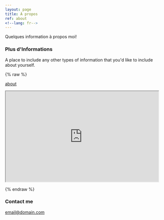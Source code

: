 ```yaml
---
layout: page
title: À propos
ref: about
<!--lang: fr-->
---
```


Quelques information à propos moi!

### Plus d'Informations

A place to include any other types of information that you'd like to include about yourself.

{% raw %}

<a href="{{ site.baseurl }}/about">about</a>

<iframe src="https://www.google.com/maps/d/embed?mid=1IbXQEV-wQXZZis42xlZOdhnQGGo&z=2" width="100%" height="300px"></iframe>

{% endraw %}

### Contact me

[email@domain.com](mailto:email@domain.com)
